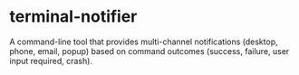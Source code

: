 # terminal-notifier
  A command-line tool that provides multi-channel notifications (desktop, phone, email, popup) based on command outcomes (success, failure, user input required, crash).
